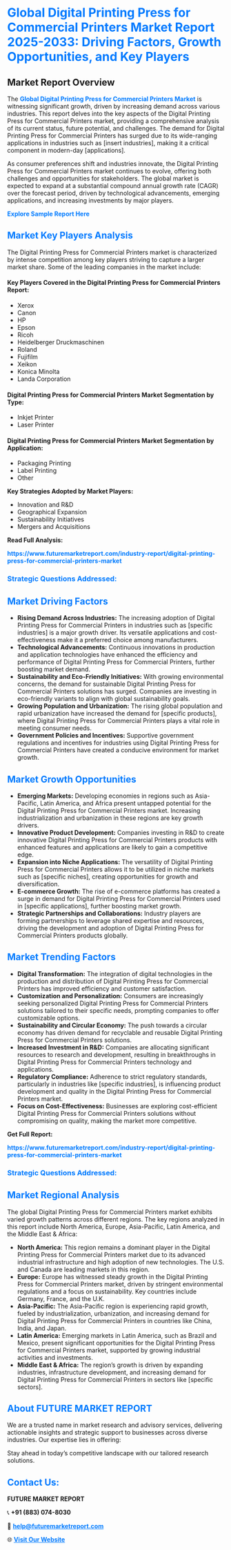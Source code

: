 <h1 style="color: #007BFF;">Global Digital Printing Press for Commercial Printers Market Report 2025-2033: Driving Factors, Growth Opportunities, and Key Players</h1>

<section id="overview">
<h2>Market Report Overview</h2>
<p>The <a href="https://www.futuremarketreport.com/industry-report/digital-printing-press-for-commercial-printers-market" style="color: #007BFF; text-decoration: none;"><strong>Global Digital Printing Press for Commercial Printers Market</strong></a> is witnessing significant growth, driven by increasing demand across various industries. This report delves into the key aspects of the Digital Printing Press for Commercial Printers market, providing a comprehensive analysis of its current status, future potential, and challenges. The demand for Digital Printing Press for Commercial Printers has surged due to its wide-ranging applications in industries such as [insert industries], making it a critical component in modern-day [applications].</p>
<p>As consumer preferences shift and industries innovate, the Digital Printing Press for Commercial Printers market continues to evolve, offering both challenges and opportunities for stakeholders. The global market is expected to expand at a substantial compound annual growth rate (CAGR) over the forecast period, driven by technological advancements, emerging applications, and increasing investments by major players.</p>
</section>

<section id="overview">
<p><a href="https://www.futuremarketreport.com/request-sample/reportId=83494" style="color: #007BFF; text-decoration: none;"><strong>Explore Sample Report Here</strong></a></p>
</section>

<section id="key-players">
<h2 style="color: #007BFF;">Market Key Players Analysis</h2>
<p>The Digital Printing Press for Commercial Printers market is characterized by intense competition among key players striving to capture a larger market share. Some of the leading companies in the market include:</p>
<h4>Key Players Covered in the Digital Printing Press for Commercial Printers Report:</h4>
<ul><li>Xerox</li><li>Canon</li><li>HP</li><li>Epson</li><li>Ricoh</li><li>Heidelberger Druckmaschinen</li><li>Roland</li><li>Fujifilm</li><li>Xeikon</li><li>Konica Minolta</li><li>Landa Corporation</li></ul>
<h4>Digital Printing Press for Commercial Printers Market Segmentation by Type:</h4>
<ul><li>Inkjet Printer</li><li>Laser Printer</li></ul>

<h4>Digital Printing Press for Commercial Printers Market Segmentation by Application:</h4>
<ul><li>Packaging Printing</li><li>Label Printing</li><li>Other</li></ul>
<p><strong>Key Strategies Adopted by Market Players:</strong></p>
<ul>
<li>Innovation and R&D</li>
<li>Geographical Expansion</li>
<li>Sustainability Initiatives</li>
<li>Mergers and Acquisitions</li>
</ul>
</section>

<section>
<p><strong>Read Full Analysis: </strong></p><a href="https://www.futuremarketreport.com/industry-report/digital-printing-press-for-commercial-printers-market" style="color: #007BFF; text-decoration: none;"><strong>https://www.futuremarketreport.com/industry-report/digital-printing-press-for-commercial-printers-market</strong></a>
<h3 style="color: #007BFF;">Strategic Questions Addressed:</h3>
</section>

<section id="driving-factors">
<h2 style="color: #007BFF;">Market Driving Factors</h2>
<ul>
<li><strong>Rising Demand Across Industries:</strong> The increasing adoption of Digital Printing Press for Commercial Printers in industries such as [specific industries] is a major growth driver. Its versatile applications and cost-effectiveness make it a preferred choice among manufacturers.</li>
<li><strong>Technological Advancements:</strong> Continuous innovations in production and application technologies have enhanced the efficiency and performance of Digital Printing Press for Commercial Printers, further boosting market demand.</li>
<li><strong>Sustainability and Eco-Friendly Initiatives:</strong> With growing environmental concerns, the demand for sustainable Digital Printing Press for Commercial Printers solutions has surged. Companies are investing in eco-friendly variants to align with global sustainability goals.</li>
<li><strong>Growing Population and Urbanization:</strong> The rising global population and rapid urbanization have increased the demand for [specific products], where Digital Printing Press for Commercial Printers plays a vital role in meeting consumer needs.</li>
<li><strong>Government Policies and Incentives:</strong> Supportive government regulations and incentives for industries using Digital Printing Press for Commercial Printers have created a conducive environment for market growth.</li>
</ul>
</section>

<section id="growth-opportunities">
<h2 style="color: #007BFF;">Market Growth Opportunities</h2>
<ul>
<li><strong>Emerging Markets:</strong> Developing economies in regions such as Asia-Pacific, Latin America, and Africa present untapped potential for the Digital Printing Press for Commercial Printers market. Increasing industrialization and urbanization in these regions are key growth drivers.</li>
<li><strong>Innovative Product Development:</strong> Companies investing in R&D to create innovative Digital Printing Press for Commercial Printers products with enhanced features and applications are likely to gain a competitive edge.</li>
<li><strong>Expansion into Niche Applications:</strong> The versatility of Digital Printing Press for Commercial Printers allows it to be utilized in niche markets such as [specific niches], creating opportunities for growth and diversification.</li>
<li><strong>E-commerce Growth:</strong> The rise of e-commerce platforms has created a surge in demand for Digital Printing Press for Commercial Printers used in [specific applications], further boosting market growth.</li>
<li><strong>Strategic Partnerships and Collaborations:</strong> Industry players are forming partnerships to leverage shared expertise and resources, driving the development and adoption of Digital Printing Press for Commercial Printers products globally.</li>
</ul>
</section>

<section id="trending-factors">
<h2 style="color: #007BFF;">Market Trending Factors</h2>
<ul>
<li><strong>Digital Transformation:</strong> The integration of digital technologies in the production and distribution of Digital Printing Press for Commercial Printers has improved efficiency and customer satisfaction.</li>
<li><strong>Customization and Personalization:</strong> Consumers are increasingly seeking personalized Digital Printing Press for Commercial Printers solutions tailored to their specific needs, prompting companies to offer customizable options.</li>
<li><strong>Sustainability and Circular Economy:</strong> The push towards a circular economy has driven demand for recyclable and reusable Digital Printing Press for Commercial Printers solutions.</li>
<li><strong>Increased Investment in R&D:</strong> Companies are allocating significant resources to research and development, resulting in breakthroughs in Digital Printing Press for Commercial Printers technology and applications.</li>
<li><strong>Regulatory Compliance:</strong> Adherence to strict regulatory standards, particularly in industries like [specific industries], is influencing product development and quality in the Digital Printing Press for Commercial Printers market.</li>
<li><strong>Focus on Cost-Effectiveness:</strong> Businesses are exploring cost-efficient Digital Printing Press for Commercial Printers solutions without compromising on quality, making the market more competitive.</li>
</ul>
</section>

<section>
<p><strong>Get Full Report: </strong></p><a href="https://www.futuremarketreport.com/industry-report/digital-printing-press-for-commercial-printers-market" style="color: #007BFF; text-decoration: none;"><strong>https://www.futuremarketreport.com/industry-report/digital-printing-press-for-commercial-printers-market</strong></a>
<h3 style="color: #007BFF;">Strategic Questions Addressed:</h3>
</section>


<section id="regional-analysis">
<h2 style="color: #007BFF;">Market Regional Analysis</h2>
<p>The global Digital Printing Press for Commercial Printers market exhibits varied growth patterns across different regions. The key regions analyzed in this report include North America, Europe, Asia-Pacific, Latin America, and the Middle East & Africa:</p>
<ul>
<li><strong>North America:</strong> This region remains a dominant player in the Digital Printing Press for Commercial Printers market due to its advanced industrial infrastructure and high adoption of new technologies. The U.S. and Canada are leading markets in this region.</li>
<li><strong>Europe:</strong> Europe has witnessed steady growth in the Digital Printing Press for Commercial Printers market, driven by stringent environmental regulations and a focus on sustainability. Key countries include Germany, France, and the U.K.</li>
<li><strong>Asia-Pacific:</strong> The Asia-Pacific region is experiencing rapid growth, fueled by industrialization, urbanization, and increasing demand for Digital Printing Press for Commercial Printers in countries like China, India, and Japan.</li>
<li><strong>Latin America:</strong> Emerging markets in Latin America, such as Brazil and Mexico, present significant opportunities for the Digital Printing Press for Commercial Printers market, supported by growing industrial activities and investments.</li>
<li><strong>Middle East & Africa:</strong> The region’s growth is driven by expanding industries, infrastructure development, and increasing demand for Digital Printing Press for Commercial Printers in sectors like [specific sectors].</li>
</ul>
</section>

<footer>
<h2 style="color: #007BFF;">About FUTURE MARKET REPORT</h2>
<p>We are a trusted name in market research and advisory services, delivering actionable insights and strategic support to businesses across diverse industries. Our expertise lies in offering:</p>

<p>Stay ahead in today’s competitive landscape with our tailored research solutions.</p>

<h2 style="color: #007BFF;">Contact Us:</h2>
<p><strong>FUTURE MARKET REPORT</strong></p>
<p>📞 <strong>+91 (883) 074-8030</strong></p>
<p>📧 <strong><a href="mailto:help@futuremarketreport.com" style="color: #007BFF;">help@futuremarketreport.com</a></strong></p>
<p>🌐 <strong><a href="https://www.futuremarketreport.com/" style="color: #007BFF;">Visit Our Website</a></strong></p>
</footer>